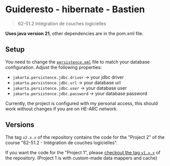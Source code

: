 # Guideresto - hibernate - Bastien

> 62-51.2 Intégration de couches logicielles

**Uses java version 21**, other dependencies are in the pom.xml file.

## Setup

You need to change the [`persistence.xml`](src/main/resources/META-INF/persistence.xml) file to match your database
configuration. Adjust the following properties:

- `jakarta.persistence.jdbc.driver` -> your jdbc driver
- `jakarta.persistence.jdbc.url` -> your database url
- `jakarta.persistence.jdbc.user` -> your database user
- `jakarta.persistence.jdbc.password` -> your database password

Currently, the project is configured with my personal access, this should work without changes if you are on HE-ARC
network.

## Versions

The tag `v2.x.x` of the repository contains the code for the "Project 2" of the course "62-51.2 - Intégration de couches
logicielles".

If you want the code for the "Project 1",
please [checkout the tag `v1.x.x`](https://github.com/fuzoh/62-51.2-software-layer-integration/tree/v1.0.0) of the
repository. (Project 1 is with custom-made data mappers and cache)
